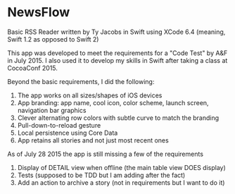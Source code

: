 # NewsFlow
Basic RSS Reader written by Ty Jacobs in Swift using XCode 6.4 (meaning, Swift 1.2 as opposed to Swift 2)

This app was developed to meet the requirements for a "Code Test" by A&F in July 2015.
I also used it to develop my skills in Swift after taking a class at CocoaConf 2015.

Beyond the basic requirements, I did the following:
1. The app works on all sizes/shapes of iOS devices
2. App branding: app name, cool icon, color scheme, launch screen, navigation bar graphics
3. Clever alternating row colors with subtle curve to match the branding
4. Pull-down-to-reload gesture
5. Local persistence using Core Data
6. App retains all stories and not just most recent ones


As of July 28 2015 the app is still missing a few of the requirements

1. Display of DETAIL view when offline (the main table view DOES display)
2. Tests (supposed to be TDD but I am adding after the fact)
3. Add an action to archive a story (not in requirements but I want to do it)